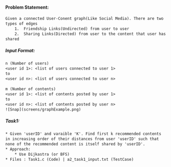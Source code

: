 #### Problem Statement:
    Given a connected User-Conent graph(Like Social Media). There are two types of edges
        1.  Friendship Links(Undirected) from user to user
        2.  Sharing Links(Directed) from user to the content that user has shared


##### Input Format:
    n (Number of users)
    <user id 1>: <list of users connected to user 1>
    to
    <user id n>: <list of users connected to user n>

    m (Number of contents)
    <user id 1>: <list of contents posted by user 1>
    to
    <user id n>: <list of contents posted by user n>
    ![Snap](screens/graphExample.png)


##### Task1:
    * Given 'userID' and varaible 'K'. Find first k recommended contents in increasing order of their distances from user 'userID' such that none of the recommended content is itself shared by 'userID'. 
    * Approach: 
        * Use Dijkastra (or BFS)
    * Files : Task1.c (Code) | a2_task1_input.txt (TestCase)